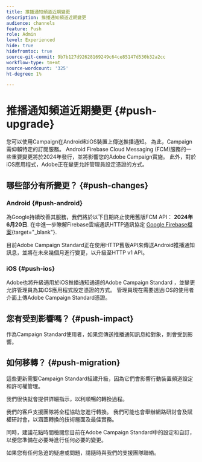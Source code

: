```yaml
---
title: 推播通知頻道近期變更
description: 推播通知頻道近期變更
audience: channels
feature: Push
role: Admin
level: Experienced
hide: true
hidefromtoc: true
source-git-commit: 9b7b127d92628169249c64ce85147d530b32a2cc
workflow-type: tm+mt
source-wordcount: '325'
ht-degree: 1%

---
```


# 推播通知頻道近期變更 {#push-upgrade}

您可以使用Campaign在Android和iOS裝置上傳送推播通知。 為此，Campaign需仰賴特定的訂閱服務。 Android Firebase Cloud Messaging (FCM)服務的一些重要變更將於2024年發行，並將影響您的Adobe Campaign實施。 此外，對於iOS應用程式，Adobe正在變更允許管理員設定憑證的方式。

## 哪些部分有所變更？ {#push-changes}

### Android {#push-android}

為Google持續改善其服務，我們將於以下日期終止使用舊版FCM API： **2024年6月20日**. 在中進一步瞭解Firebase雲端通訊HTTP通訊協定 [Google Firebase檔案](https://firebase.google.com/docs/cloud-messaging/http-server-ref){target="_blank"}.

目前Adobe Campaign Standard正在使用HTTP舊版API來傳送Android推播通知訊息，並將在未來幾個月進行變更，以升級至HTTP v1 API。

### iOS {#push-ios}

Adobe也將升級適用於iOS推播通知通道的Adobe Campaign Standard ，並變更允許管理員為其iOS應用程式設定憑證的方式。 管理員現在需要透過iOS的使用者介面上傳Adobe Campaign Standard憑證。

## 您有受到影響嗎？ {#push-impact}

作為Campaign Standard使用者，如果您傳送推播通知訊息給對象，則會受到影響。

## 如何移轉？ {#push-migration}

這些更新需要Campaign Standard組建升級，因為它們會影響行動裝置頻道設定和許可權管理。

我們很快就會提供詳細指示，以利順暢的轉換過程。

我們的客戶支援團隊將全程協助您進行轉換。 我們可能也會舉辦網路研討會及賦權研討會，以涵蓋轉換的技術層面及最佳實務。

同時，建議花點時間檢閱您目前在Adobe Campaign Standard中的設定和自訂，以便您準備在必要時進行任何必要的變更。

如果您有任何急迫的疑慮或問題，請隨時與我們的支援團隊聯絡。
